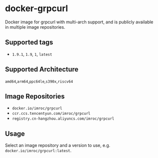 # docker-grpcurl

Docker image for grpcurl with multi-arch support, and is publicly available in multiple image repositories.

## Supported tags

- `1.9.1`, `1.9`, `1`, `latest`

## Supported Architecture

`amd64`,`arm64`,`ppc64le`,`s390x`,`riscv64`

## Image Repositories

- `docker.io/imroc/grpcurl`
- `ccr.ccs.tencentyun.com/imroc/grpcurl`
- `registry.cn-hangzhou.aliyuncs.com/imroc/grpcurl`

## Usage

Select an image repository and a version to use, e.g. `docker.io/imroc/grpcurl:latest`.
